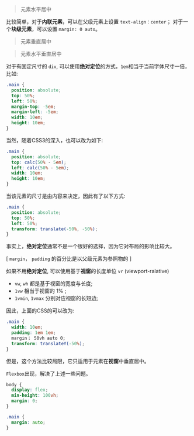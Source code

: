 > 元素水平居中

比较简单，对于**内联元素**，可以在父级元素上设置 `text-align：center`； 对于一个**块级元素**，可以设置 `margin: 0 auto`。

> 元素垂直居中

> 元素水平垂直居中

对于有固定尺寸的 `div`, 可以使用**绝对定位**的方式，`1em`相当于当前字体尺寸一倍，比如:
```css
.main {
  position: absolute;
  top: 50%;
  left: 50%;
  margin-top: -5em;
  margin-left: -5em;
  width: 10em;
  height: 10em;
}
```
当然，随着CSS3的深入，也可以改为如下:
```css
.main {
  position: absolute;
  top: calc(50% - 5em);
  left: calc(50% - 5em);
  width: 10em;
  height: 10em;
}
```
当该元素的尺寸是由内容来决定，因此有了以下方式:
```css
.main {
  position: absolute;
  top: 50%;
  left: 50%;
  transform: translate(-50%, -50%);
} 
```
事实上，**绝对定位**通常不是一个很好的选择，因为它对布局的影响比较大。

[ `margin`， `padding` 的百分比是以父级元素为参照物的 ]

如果不用**绝对定位**, 可以使用基于**视窗**的长度单位 `vr` (viewport-ralative)

* `vw`, `wh` 都是基于视窗的宽度与长度;
* `1vw` 相当于视窗的 1% ;
* `1vmin`, `1vmax` 分别对应视窗的长短边;

因此，上面的CSS的可以改为:
```css
.main {
  width: 10em;
  padding: 1em 1em;
  margin； 50vh auto 0;
  transform: translateY(-50%);
}
```
但是，这个方法比较局限，它只适用于元素在**视窗**中垂直居中。

`Flexbox`出现，解决了上述一些问题。
```css
body {
  display: flex;
  min-height: 100vh;
  margin: 0;
}

.main {
  margin: auto;
}
```
